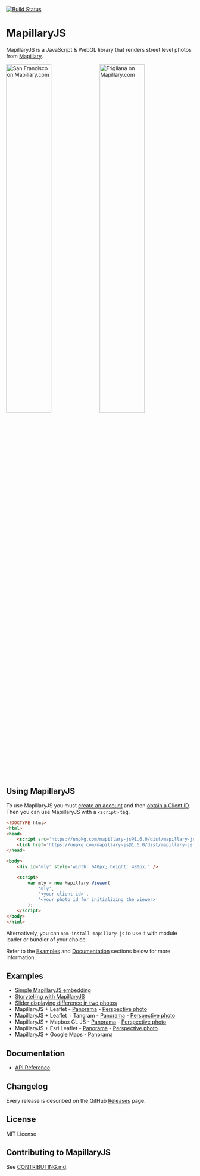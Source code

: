 [![Build Status](https://circleci.com/gh/mapillary/mapillary-js.svg?style=svg)](https://circleci.com/gh/mapillary/mapillary-js)

# MapillaryJS

MapillaryJS is a JavaScript & WebGL library that renders street level photos from [Mapillary](https://www.mapillary.com).

[<img width="49%" alt="San Francisco on Mapillary.com" src="https://cloud.githubusercontent.com/assets/2492302/15964788/9d75b25e-2f1a-11e6-9c5f-b4a42853a1eb.png">](https://www.mapillary.com/map/im/VKf9Ay98ubkclhS2cCEWDg/photo) [<img width="49%" alt="Frigilana on Mapillary.com" src="https://cloud.githubusercontent.com/assets/2492302/15964789/9d8256c6-2f1a-11e6-9d4b-bd906875078c.png">](https://www.mapillary.com/map/im/FjsftlSr2Vqigl8P2zpOAw/photo)

## Using MapillaryJS

To use MapillaryJS you must [create an account](https://www.mapillary.com/signup) and then [obtain a Client ID](https://www.mapillary.com/app/settings/developers). Then you can use MapillaryJS with a `<script>` tag.

```html
<!DOCTYPE html>
<html>
<head>
    <script src='https://unpkg.com/mapillary-js@1.6.0/dist/mapillary-js.min.js'></script>
    <link href='https://unpkg.com/mapillary-js@1.6.0/dist/mapillary-js.min.css' rel='stylesheet' />
</head>

<body>
    <div id='mly' style='width: 640px; height: 480px;' />

    <script>
        var mly = new Mapillary.Viewer(
            'mly',
            '<your client id>',
            '<your photo id for initializing the viewer>'
        );
    </script>
</body>
</html>
```

Alternatively, you can `npm install mapillary-js` to use it with module loader or bundler of your choice.

Refer to the [Examples](https://github.com/mapillary/mapillary-js#examples) and [Documentation](https://mapillary.github.io/mapillary-js) sections below for more information.

## Examples

- [Simple MapillaryJS embedding](https://bl.ocks.org/knikel/4615432968a33f1fcd6b)
- [Storytelling with MapillaryJS](https://bl.ocks.org/knikel/630c2d6fa37a8a0e082a)
- [Slider displaying difference in two photos](https://bl.ocks.org/knikel/bc0f813f611a8787ff02)
- MapillaryJS + Leaflet - [Panorama](http://bl.ocks.org/knikel/f04c4656d1adeaaf1555) - [Perspective photo](http://bl.ocks.org/knikel/151a77df042cd3890502)
- MapillaryJS + Leaflet + Tangram - [Panorama](http://bl.ocks.org/knikel/0f297c5b1fcfd14e38ba) - [Perspective photo](http://bl.ocks.org/knikel/fbeda1c8f89c97612b10)
- MapillaryJS + Mapbox GL JS - [Panorama](https://bl.ocks.org/knikel/4ec4de69a0fc29318675) - [Perspective photo](https://bl.ocks.org/knikel/010115b08ebe30baba86)
- MapillaryJS + Esri Leaflet -  [Panorama](http://bl.ocks.org/knikel/dd38c3fb1bd8fb3a826c) - [Perspective photo](http://bl.ocks.org/knikel/e85b802e97fd3390668f)
- MapillaryJS + Google Maps - [Panorama](http://bl.ocks.org/knikel/451e2ee5d76ae72e669f)

## Documentation

- [API Reference](https://mapillary.github.io/mapillary-js)

## Changelog

Every release is described on the GitHub [Releases](https://github.com/mapillary/mapillary-js/releases) page.

## License

MIT License

## Contributing to MapillaryJS

See [CONTRIBUTING.md](https://github.com/mapillary/mapillary-js/blob/master/CONTRIBUTING.md).
